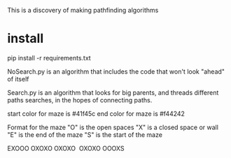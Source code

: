 This is a discovery of making pathfinding algorithms

# install

pip install -r requirements.txt

NoSearch.py is an algorithm that includes the code that won't look "ahead" of itself

Search.py is an algorithm that looks for big parents, and threads different paths searches, in the hopes of connecting paths.

start color for maze is #41f45c
end color for maze is #f44242  

Format for the maze
"O" is the open spaces
"X" is a closed space or wall
"E" is the end of the maze
"S" is the start of the maze

EXOOO
OXOXO
OXOXO 
OXOXO
OOOXS
